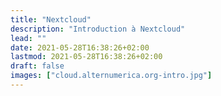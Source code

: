 ```yaml
---
title: "Nextcloud"
description: "Introduction à Nextcloud"
lead: ""
date: 2021-05-28T16:38:26+02:00
lastmod: 2021-05-28T16:38:26+02:00
draft: false
images: ["cloud.alternumerica.org-intro.jpg"]
---
```

